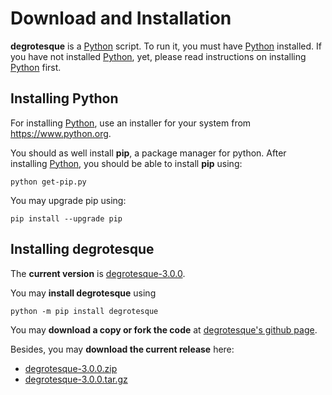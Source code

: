 Download and Installation
=========================

__degrotesque__ is a [Python](https://www.python.org/) script. To run it, you must have [Python](https://www.python.org/) installed. If you have not installed [Python](https://www.python.org/), yet, please read instructions on installing [Python](https://www.python.org/) first.

Installing Python
-----------------

For installing [Python](https://www.python.org/), use an installer for your system from <https://www.python.org>.

You should as well install **pip**, a package manager for python. After installing [Python](https://www.python.org/), you should be able to install **pip** using:

```console
python get-pip.py
```

You may upgrade pip using:

```console
pip install --upgrade pip
```


Installing degrotesque
----------------------

The __current version__ is [degrotesque-3.0.0](https://github.com/dkrajzew/degrotesque/releases/tag/3.0.0).

You may __install degrotesque__ using

```console
python -m pip install degrotesque
```

You may __download a copy or fork the code__ at [degrotesque&apos;s github page](https://github.com/dkrajzew/degrotesque).

Besides, you may __download the current release__ here:

* [degrotesque-3.0.0.zip](https://github.com/dkrajzew/degrotesque/archive/refs/tags/3.0.0.zip)
* [degrotesque-3.0.0.tar.gz](https://github.com/dkrajzew/degrotesque/archive/refs/tags/3.0.0.tar.gz)

